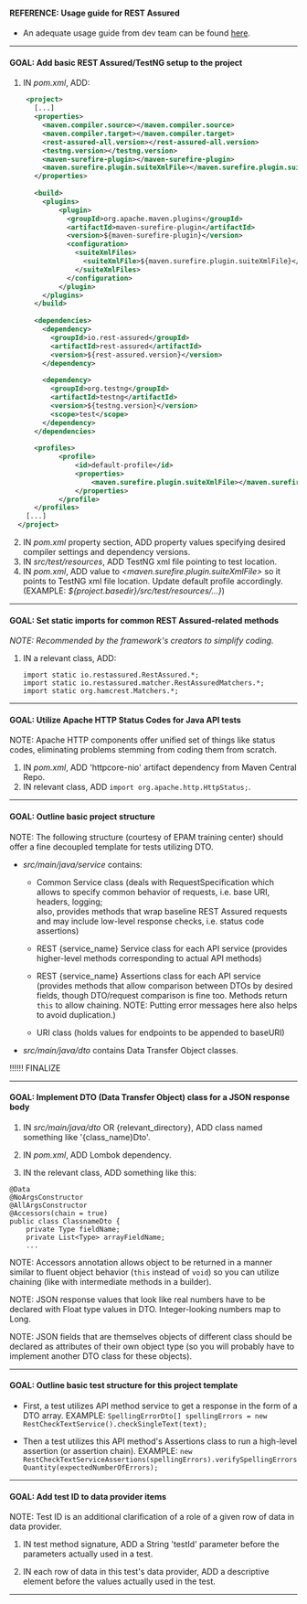 #### REFERENCE: Usage guide for REST Assured

- An adequate usage guide from dev team can be found [here](https://github.com/rest-assured/rest-assured/wiki/Usage).
------------

#### GOAL: Add basic REST Assured/TestNG setup to the project

1. IN *pom.xml*, ADD:

```xml
    <project>
      [...] 
      <properties>
        <maven.compiler.source></maven.compiler.source>
        <maven.compiler.target></maven.compiler.target>
        <rest-assured-all.version></rest-assured-all.version>
        <testng.version></testng.version>
        <maven-surefire-plugin></maven-surefire-plugin>
        <maven.surefire.plugin.suiteXmlFile></maven.surefire.plugin.suiteXmlFile>
      </properties>
    
      <build>
        <plugins>
            <plugin>
              <groupId>org.apache.maven.plugins</groupId>
              <artifactId>maven-surefire-plugin</artifactId>
              <version>${maven-surefire-plugin}</version>
              <configuration>
                <suiteXmlFiles>
                  <suiteXmlFile>${maven.surefire.plugin.suiteXmlFile}</suiteXmlFile>
                </suiteXmlFiles>
              </configuration>
            </plugin>
        </plugins>
      </build>
    
      <dependencies>
        <dependency>
          <groupId>io.rest-assured</groupId>
          <artifactId>rest-assured</artifactId>
          <version>${rest-assured.version}</version>
        </dependency>
    
        <dependency>
          <groupId>org.testng</groupId>
          <artifactId>testng</artifactId>
          <version>${testng.version}</version>
          <scope>test</scope>
        </dependency>
      </dependencies>
      
      <profiles>
            <profile>
                <id>default-profile</id>
                <properties>
                    <maven.surefire.plugin.suiteXmlFile></maven.surefire.plugin.suiteXmlFile>
                </properties>
            </profile>
      </profiles>
    [...]
  </project>
```

2. IN *pom.xml* property section, ADD property values specifying desired 
   compiler settings and dependency versions.
3. IN *src/test/resources*, ADD TestNG xml file pointing to test location.
4. IN *pom.xml*, ADD value to _<maven.surefire.plugin.suiteXmlFile>_ 
   so it points to TestNG xml file location. Update default profile accordingly.
   (EXAMPLE: _${project.basedir}/src/test/resources/...}_)
   
   
--------
#### GOAL: Set static imports for common REST Assured-related methods

*NOTE: Recommended by the framework's creators to simplify coding.*

1. IN a relevant class, ADD:
   ```
   import static io.restassured.RestAssured.*;
   import static io.restassured.matcher.RestAssuredMatchers.*;
   import static org.hamcrest.Matchers.*;
   ```
   
----------

#### GOAL: Utilize Apache HTTP Status Codes for Java API tests

NOTE: Apache HTTP components offer unified set of things like status codes,
        eliminating problems stemming from coding them from scratch.
  
1. IN *pom.xml*, ADD 'httpcore-nio' artifact dependency from Maven Central Repo.
2. IN relevant class, ADD `import org.apache.http.HttpStatus;`.
   
----------

#### GOAL: Outline basic project structure

NOTE: The following structure (courtesy of EPAM training center) 
      should offer a fine decoupled template for tests utilizing DTO.

* *src/main/java/service* contains:
  - Common Service class 
    (deals with RequestSpecification which allows to
    specify common behavior of requests, i.e. base URI, headers, logging; <br>
    also, provides methods that wrap baseline REST Assured requests and
    may include low-level response checks, i.e. status code assertions)
  - REST {service_name} Service class for each API service 
    (provides higher-level methods corresponding to actual API methods)
  - REST {service_name} Assertions class for each API service 
    (provides methods that allow comparison between DTOs by desired fields, 
    though DTO/request comparison is fine too. Methods return `this` to allow chaining.
    NOTE: Putting error messages here also helps to avoid duplication.)
    
  - URI class (holds values for endpoints to be appended to baseURI)
    
* *src/main/java/dto* contains Data Transfer Object classes.
    
 !!!!!! FINALIZE

-----------

#### GOAL: Implement DTO (Data Transfer Object) class for a JSON response body

1. IN *src/main/java/dto* OR {relevant_directory}, ADD class named
   something like '{class_name}Dto'.
   
2. IN *pom.xml*, ADD Lombok dependency.

3. IN the relevant class, ADD something like this:

```
@Data
@NoArgsConstructor
@AllArgsConstructor
@Accessors(chain = true)
public class ClassnameDto {
	private Type fieldName;
	private List<Type> arrayFieldName;
	...
```

NOTE: Accessors annotation allows object to be returned in a manner similar
      to fluent object behavior (`this` instead of `void`) so you can utilize chaining 
      (like with intermediate methods in a builder).

NOTE: JSON response values that look like real numbers have to 
      be declared with Float type values in DTO. Integer-looking
      numbers map to Long.

NOTE: JSON fields that are themselves objects of different class
      should be declared as attributes of their own object type (so you
      will probably have to implement another DTO class for these objects).

------------

#### GOAL: Outline basic test structure for this project template

* First, a test utilizes API method service to get a response in the form of a DTO array.
  EXAMPLE:
  `SpellingErrorDto[] spellingErrors = new RestCheckTextService().checkSingleText(text);`
  
* Then a test utilizes this API method's Assertions class to run a high-level assertion (or assertion chain).
   EXAMPLE:
  `new RestCheckTextServiceAssertions(spellingErrors).verifySpellingErrorsQuantity(expectedNumberOfErrors);`
  
------------

#### GOAL: Add test ID to data provider items

NOTE: Test ID is an additional clarification of a role of a given row of data in data provider.

1. IN test method signature, ADD a String 'testId' parameter before the parameters 
   actually used in a test.
   
2. IN each row of data in this test's data provider, ADD a descriptive element before the values actually used in the test.

-------------


   


